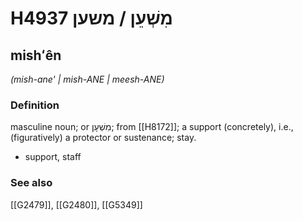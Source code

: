# H4937 מִשְׁעֵן / משען

## mishʻên

_(mish-ane' | mish-ANE | meesh-ANE)_

### Definition

masculine noun; or מִשְׁעָן; from [[H8172]]; a support (concretely), i.e., (figuratively) a protector or sustenance; stay.

- support, staff
### See also

[[G2479]], [[G2480]], [[G5349]]

